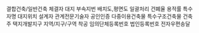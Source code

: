 결합건축/일반건축
체결자
대지
부속지번
배치도,평면도
일괄처리
건폐율
용적률
특수자명
대지위치
설계자
관계전문기술자
공인인증
다중이용건축물
특수구조건축물
건축주
택지개발지구
지역/지구/구역
착공
임의단체등록번호
법인등록번호
전자우편송달
